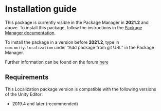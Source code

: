 # Installation guide

This package is currently visible in the Package Manager in **2021.2** and above.
To install this package, follow the instructions in the [Package Manager documentation](https://docs.unity3d.com/Packages/com.unity.package-manager-ui@latest/index.html`).

To install the package in a version before **2021.2**, type in `com.unity.localization` under “Add package from git URL” in the Package Manager.

Further information can be found on the forum [here](https://forum.unity.com/threads/release-announcements-and-notes.597262/)

## Requirements
This Localization package version is compatible with the following versions of the Unity Editor:

* 2019.4 and later (recommended)
